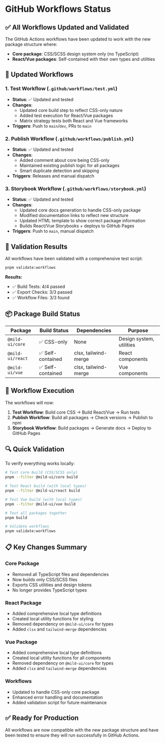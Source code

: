 # GitHub Workflows Status

## ✅ All Workflows Updated and Validated

The GitHub Actions workflows have been updated to work with the new package structure where:
- **Core package**: CSS/SCSS design system only (no TypeScript)
- **React/Vue packages**: Self-contained with their own types and utilities

## 🔧 Updated Workflows

### 1. **Test Workflow** (`.github/workflows/test.yml`)
- **Status**: ✅ Updated and tested
- **Changes**: 
  - Updated core build step to reflect CSS-only nature
  - Added test execution for React/Vue packages
  - Matrix strategy tests both React and Vue frameworks
- **Triggers**: Push to `main`/`dev`, PRs to `main`

### 2. **Publish Workflow** (`.github/workflows/publish.yml`)
- **Status**: ✅ Updated and tested
- **Changes**:
  - Added comment about core being CSS-only
  - Maintained existing publish logic for all packages
  - Smart duplicate detection and skipping
- **Triggers**: Releases and manual dispatch

### 3. **Storybook Workflow** (`.github/workflows/storybook.yml`)
- **Status**: ✅ Updated and tested
- **Changes**:
  - Updated core docs generation to handle CSS-only package
  - Modified documentation links to reflect new structure
  - Updated HTML template to show correct package information
  - Builds React/Vue Storybooks + deploys to GitHub Pages
- **Triggers**: Push to `main`, manual dispatch

## 🧪 Validation Results

All workflows have been validated with a comprehensive test script:

```bash
pnpm validate:workflows
```

**Results:**
- ✅ Build Tests: 4/4 passed
- ✅ Export Checks: 3/3 passed  
- ✅ Workflow Files: 3/3 found

## 📦 Package Build Status

| Package | Build Status | Dependencies | Purpose |
|---------|-------------|--------------|---------|
| `@mild-ui/core` | ✅ CSS-only | None | Design system, utilities |
| `@mild-ui/react` | ✅ Self-contained | clsx, tailwind-merge | React components |
| `@mild-ui/vue` | ✅ Self-contained | clsx, tailwind-merge | Vue components |

## 🚀 Workflow Execution

The workflows will now:

1. **Test Workflow**: Build core CSS → Build React/Vue → Run tests
2. **Publish Workflow**: Build all packages → Check versions → Publish to npm
3. **Storybook Workflow**: Build packages → Generate docs → Deploy to GitHub Pages

## 🔍 Quick Validation

To verify everything works locally:

```bash
# Test core build (CSS/SCSS only)
pnpm --filter @mild-ui/core build

# Test React build (with local types)
pnpm --filter @mild-ui/react build

# Test Vue build (with local types)
pnpm --filter @mild-ui/vue build

# Test all packages together
pnpm build

# Validate workflows
pnpm validate:workflows
```

## 📋 Key Changes Summary

### Core Package
- Removed all TypeScript files and dependencies
- Now builds only CSS/SCSS files
- Exports CSS utilities and design tokens
- No longer provides TypeScript types

### React Package  
- Added comprehensive local type definitions
- Created local utility functions for styling
- Removed dependency on `@mild-ui/core` for types
- Added `clsx` and `tailwind-merge` dependencies

### Vue Package
- Added comprehensive local type definitions
- Created local utility functions for all components
- Removed dependency on `@mild-ui/core` for types
- Added `clsx` and `tailwind-merge` dependencies

### Workflows
- Updated to handle CSS-only core package
- Enhanced error handling and documentation
- Added validation script for future maintenance

## ✅ Ready for Production

All workflows are now compatible with the new package structure and have been tested to ensure they will run successfully in GitHub Actions.